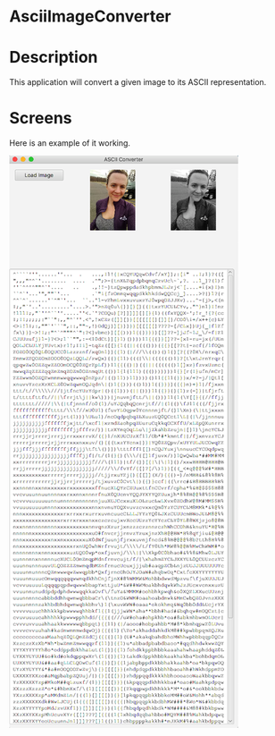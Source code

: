 # AsciiImageConverter

# Description
This application will convert a given image to its ASCII representation.

# Screens

Here is an example of it working.

![Main screen](/screenshots/screenshot.png)

